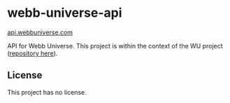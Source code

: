 # webb-universe-api
[api.webbuniverse.com](https://api.webbuniverse.com)

API for Webb Universe. This project is within the context of the WU project ([repository here](https://github.com/crenexi/webb-universe)).

## License

This project has no license.

